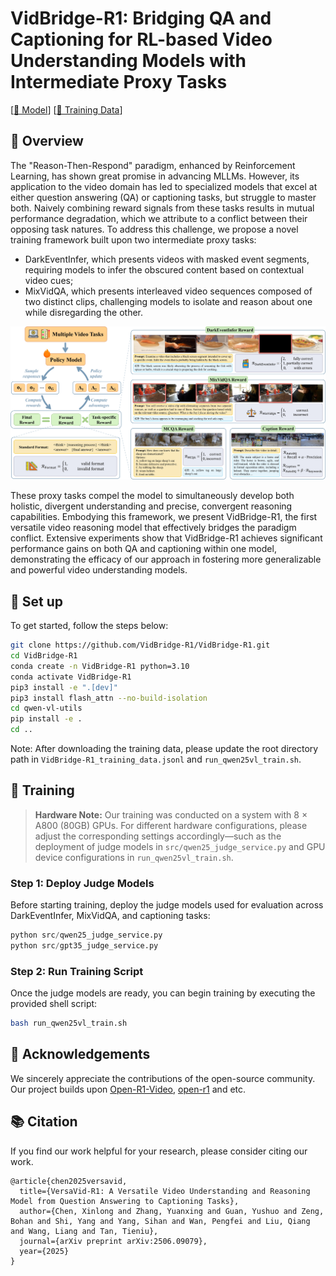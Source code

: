 # VidBridge-R1: Bridging QA and Captioning for RL-based Video Understanding Models with Intermediate Proxy Tasks

[[🤗 Model](https://huggingface.co/VidBridge-R1/VidBridge-R1)] [[🤗 Training Data](https://huggingface.co/datasets/VidBridge-R1/VidBridge-R1_training_data)]

## 👀 Overview
The "Reason-Then-Respond" paradigm, enhanced by Reinforcement Learning, has shown great promise in advancing MLLMs. However, its application to the video domain has led to specialized models that excel at either question answering (QA) or captioning tasks, but struggle to master both. Naively combining reward signals from these tasks results in mutual performance degradation, which we attribute to a conflict between their opposing task natures. To address this challenge, we propose a novel training framework built upon two intermediate proxy tasks: 

- DarkEventInfer, which presents videos with masked event segments, requiring models to infer the obscured content based on contextual video cues;
- MixVidQA, which presents interleaved video sequences composed of two distinct clips, challenging models to isolate and reason about one while disregarding the other.

<img src="./assets/main.jpg"/>

These proxy tasks compel the model to simultaneously develop both holistic, divergent understanding and precise, convergent reasoning capabilities. Embodying this framework, we present VidBridge-R1, the first versatile video reasoning model that effectively bridges the paradigm conflict. Extensive experiments show that VidBridge-R1 achieves significant performance gains on both QA and captioning within one model, demonstrating the efficacy of our approach in fostering more generalizable and powerful video understanding models.

## 🔧 Set up
To get started, follow the steps below:
```bash
git clone https://github.com/VidBridge-R1/VidBridge-R1.git
cd VidBridge-R1
conda create -n VidBridge-R1 python=3.10
conda activate VidBridge-R1
pip3 install -e ".[dev]"
pip3 install flash_attn --no-build-isolation
cd qwen-vl-utils
pip install -e .
cd ..
```
Note: After downloading the training data, please update the root directory path in ``VidBridge-R1_training_data.jsonl`` and ``run_qwen25vl_train.sh``.

## 🚀 Training
> **Hardware Note:** Our training was conducted on a system with 8 × A800 (80GB) GPUs. For different hardware configurations, please adjust the corresponding settings accordingly—such as the deployment of judge models in ``src/qwen25_judge_service.py`` and GPU device configurations in ``run_qwen25vl_train.sh``.

### Step 1: Deploy Judge Models
Before starting training, deploy the judge models used for evaluation across DarkEventInfer, MixVidQA, and captioning tasks:
```python
python src/qwen25_judge_service.py
python src/gpt35_judge_service.py
```

### Step 2: Run Training Script
Once the judge models are ready, you can begin training by executing the provided shell script:

```bash
bash run_qwen25vl_train.sh
```

## 🙏 Acknowledgements
We sincerely appreciate the contributions of the open-source community. Our project builds upon [Open-R1-Video](https://github.com/Wang-Xiaodong1899/Open-R1-Video), [open-r1](https://github.com/huggingface/open-r1) and etc.

## 📚 Citation
If you find our work helpful for your research, please consider citing our work.   

```
@article{chen2025versavid,
  title={VersaVid-R1: A Versatile Video Understanding and Reasoning Model from Question Answering to Captioning Tasks},
  author={Chen, Xinlong and Zhang, Yuanxing and Guan, Yushuo and Zeng, Bohan and Shi, Yang and Yang, Sihan and Wan, Pengfei and Liu, Qiang and Wang, Liang and Tan, Tieniu},
  journal={arXiv preprint arXiv:2506.09079},
  year={2025}
}
```
